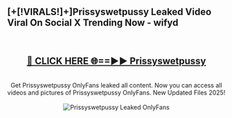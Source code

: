 <h2>[+[!VIRALS!]+]Prissyswetpussy Leaked Video Viral On Social X Trending Now - wifyd</h2>
<br>
<div align="center">
<h2><a href="https://libra.edu.pl?Prissyswetpussy" rel="nofollow">🔴 CLICK HERE 🌐==►► Prissyswetpussy</a></h2>
<br>
Get Prissyswetpussy OnlyFans leaked all content. Now you can access all videos and pictures of Prissyswetpussy OnlyFans. New Updated Files 2025!
<br>
<br>
<a href="https://libra.edu.pl?Prissyswetpussy" rel="nofollow" data-target="animated-image.originalLink"><img src="https://i.ibb.co.com/WyWwxjT/player-gif2.gif" alt="Prissyswetpussy Leaked OnlyFans" style="max-width: 100%; display: inline-block;" data-target="animated-image.originalImage"></a>
</div>
<br>